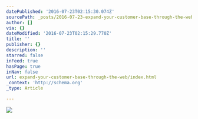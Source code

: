 ```yaml
---
datePublished: '2016-07-23T02:15:30.074Z'
sourcePath: _posts/2016-07-23-expand-your-customer-base-through-the-web.md
author: []
via: {}
dateModified: '2016-07-23T02:15:29.770Z'
title: ''
publisher: {}
description: ''
starred: false
inFeed: true
hasPage: true
inNav: false
url: expand-your-customer-base-through-the-web/index.html
_context: 'http://schema.org'
_type: Article

---
```

![](https://the-grid-user-content.s3-us-west-2.amazonaws.com/3dbccd71-6093-4832-b126-74bd484d4909.png)